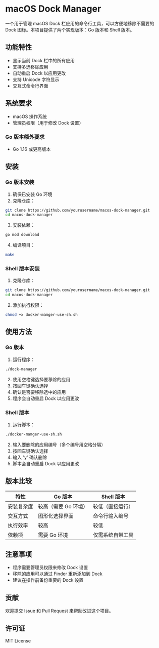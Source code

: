 # macOS Dock Manager

一个用于管理 macOS Dock 栏应用的命令行工具，可以方便地移除不需要的 Dock 图标。本项目提供了两个实现版本：Go 版本和 Shell 版本。

## 功能特性

- 显示当前 Dock 栏中的所有应用
- 支持多选移除应用
- 自动重启 Dock 以应用更改
- 支持 Unicode 字符显示
- 交互式命令行界面

## 系统要求

- macOS 操作系统
- 管理员权限（用于修改 Dock 设置）

### Go 版本额外要求
- Go 1.16 或更高版本

## 安装

### Go 版本安装
1. 确保已安装 Go 环境
2. 克隆仓库：
```bash
git clone https://github.com/yourusername/macos-dock-manager.git
cd macos-dock-manager
```
3. 安装依赖：
```bash
go mod download
```
4. 编译项目：
```bash
make
```

### Shell 版本安装
1. 克隆仓库：
```bash
git clone https://github.com/yourusername/macos-dock-manager.git
cd macos-dock-manager
```
2. 添加执行权限：
```bash
chmod +x docker-mamger-use-sh.sh
```

## 使用方法

### Go 版本
1. 运行程序：
```bash
./dock-manager
```

2. 使用空格键选择要移除的应用
3. 按回车键确认选择
4. 确认是否要移除选中的应用
5. 程序会自动重启 Dock 以应用更改

### Shell 版本
1. 运行脚本：
```bash
./docker-mamger-use-sh.sh
```

2. 输入要删除的应用编号（多个编号用空格分隔）
3. 按回车键确认选择
4. 输入 'y' 确认删除
5. 脚本会自动重启 Dock 以应用更改

## 版本比较

| 特性 | Go 版本 | Shell 版本 |
|------|---------|------------|
| 安装复杂度 | 较高（需要 Go 环境） | 较低（直接运行） |
| 交互方式 | 图形化选择界面 | 命令行输入编号 |
| 执行效率 | 较高 | 较低 |
| 依赖项 | 需要 Go 环境 | 仅需系统自带工具 |

## 注意事项

- 程序需要管理员权限来修改 Dock 设置
- 移除的应用可以通过 Finder 重新添加到 Dock
- 建议在操作前备份重要的 Dock 设置

## 贡献

欢迎提交 Issue 和 Pull Request 来帮助改进这个项目。

## 许可证

MIT License 